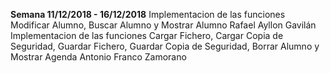 **Semana 11/12/2018 - 16/12/2018**		Implementacion de las funciones Modificar Alumno, Buscar Alumno y Mostrar Alumno	Rafael Ayllon Gavilán
										Implementacion de las funciones Cargar Fichero, Cargar Copia de Seguridad, Guardar Fichero, Guardar Copia de Seguridad, Borrar Alumno y Mostrar Agenda	Antonio Franco Zamorano
